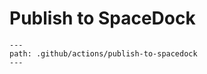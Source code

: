 # Publish to SpaceDock

```{gh-actions:action}
---
path: .github/actions/publish-to-spacedock
---
```